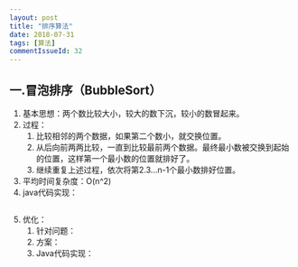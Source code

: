 ```yaml
---
layout: post
title: "排序算法"
date: 2018-07-31
tags: [算法]
commentIssueId: 32
---
```




## 一.冒泡排序（BubbleSort）

1. 基本思想：两个数比较大小，较大的数下沉，较小的数冒起来。
2. 过程：
    1. 比较相邻的两个数据，如果第二个数小，就交换位置。
    2. 从后向前两两比较，一直到比较最前两个数据。最终最小数被交换到起始的位置，这样第一个最小数的位置就排好了。
    3. 继续重复上述过程，依次将第2.3...n-1个最小数排好位置。
3. 平均时间复杂度：O(n^2)
4. java代码实现：
    ```java

    ```
5. 优化：
    1. 针对问题：
    2. 方案：
    3. Java代码实现：
